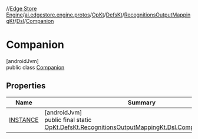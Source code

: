 //[Edge Store Engine](../../../../../../../index.md)/[ai.edgestore.engine.protos](../../../../../index.md)/[OpKt](../../../../index.md)/[DefsKt](../../../index.md)/[RecognitionsOutputMappingKt](../../index.md)/[Dsl](../index.md)/[Companion](index.md)

# Companion

[androidJvm]\
public class [Companion](index.md)

## Properties

| Name | Summary |
|---|---|
| [INSTANCE](index.md#700106181%2FProperties%2F-89531115) | [androidJvm]<br>public final static [OpKt.DefsKt.RecognitionsOutputMappingKt.Dsl.Companion](index.md)[INSTANCE](index.md#700106181%2FProperties%2F-89531115) |
